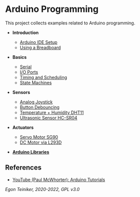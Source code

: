 # Arduino Programming

This project collects examples related to Arduino programming.

* **Introduction**
  * [Arduino IDE Setup](introduction/ArduinoSetup.md)
  * [Using a Breadboard](introduction/UsingBreadboard.md)

* **Basics**
  * [Serial](basics/uart/serial)
  * [I/O Ports](basics/io-ports)
  * [Timing and Scheduling](basics/timing)
  * [State Machines](basics/state-machines)

* **Sensors**
  * [Analog Joystick](sensors/joystick)
  * [Button Debouncing](sensors/button-debouncing)
  * [Temperature + Humidity DHT11](sensors/dht11)
  * [Ultrasonic Sensor HC-SR04](sensors/hc-sr04)
  
* **Actuators**
  * [Servo Motor SG90](actuators/SG90-ServoMotor)
  * [DC Motor via L293D](actuators/L293-DCMotor)
 
* [**Arduino Libraries**](libraries)

## References
* [YouTube (Paul McWhorter): Arduino Tutorials](tutorials/ArduinoTutorials-McWhorter.md) 

*Egon Teiniker, 2020-2022, GPL v3.0* 
